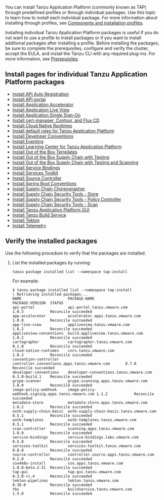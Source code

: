 You can install Tanzu Application Platform (commonly known as TAP) through 
predefined profiles or through individual packages.
Use this topic to learn how to install each individual package.
For more information about installing through profiles, see
[Components and installation profiles](/docs-tap/about-package-profiles.hbs.md).

Installing individual Tanzu Application Platform packages
is useful if you do not want to use a profile to install packages
or if you want to install additional packages after installing a profile.
Before installing the packages, be sure to complete the prerequisites, configure
and verify the cluster, accept the EULA, and install the Tanzu CLI with any required plug-ins.
For more information, see [Prerequisites](/docs-tap/prerequisites.hbs.md).


## <a id='individual-package-toc'></a> Install pages for individual Tanzu Application Platform packages

- [Install API Auto Registration](/docs-tap/api-auto-registration/installation.hbs.md)
- [Install API portal](/docs-tap/api-portal/install-api-portal.hbs.md)
- [Install Application Accelerator](/docs-tap/application-accelerator/install-app-acc.hbs.md)
- [Install Application Live View](/docs-tap/app-live-view/install.hbs.md)
- [Install Application Single Sign-On](/docs-tap/app-sso/platform-operators/installation.hbs.md)
- [Install cert-manager, Contour, and Flux CD](/docs-tap/cert-mgr-contour-fcd/install-cert-mgr.hbs.md)
- [Install Cloud Native Runtimes](/docs-tap/cloud-native-runtimes/install-cnrt.hbs.md)
- [Install default roles for Tanzu Application Platform](/docs-tap/authn-authz/install.hbs.md)  
- [Install Developer Conventions](/docs-tap/developer-conventions/install-dev-conventions.hbs.md)
- [Install Eventing](/docs-tap/eventing/install-eventing.hbs.md)
- [Install Learning Center for Tanzu Application Platform](/docs-tap/learning-center/install-learning-center.hbs.md)
- [Install Out of the Box Templates](/docs-tap/scc/install-ootb-templates.hbs.md)
- [Install Out of the Box Supply Chain with Testing](/docs-tap/scc/install-ootb-sc-wtest.hbs.md)
- [Install Out of the Box Supply Chain with Testing and Scanning](/docs-tap/scc/install-ootb-sc-wtest-scan.hbs.md)
- [Install Service Bindings](/docs-tap/service-bindings/install-service-bindings.hbs.md)
- [Install Services Toolkit](/docs-tap/services-toolkit/install-services-toolkit.hbs.md)
- [Install Source Controller](/docs-tap/source-controller/install-source-controller.hbs.md)
- [Install Spring Boot Conventions](/docs-tap/spring-boot-conventions/install-spring-boot-conventions.hbs.md)
- [Install Supply Chain Choreographer](/docs-tap/scc/install-scc.hbs.md)
- [Install Supply Chain Security Tools - Store](/docs-tap/scst-store/install-scst-store.hbs.md)
- [Install Supply Chain Security Tools - Policy Controller](/docs-tap/scst-policy/install-scst-policy.hbs.md)
- [Install Supply Chain Security Tools - Scan](/docs-tap/scst-scan/install-scst-scan.hbs.md)
- [Install Tanzu Application Platform GUI](/docs-tap/tap-gui/install-tap-gui.hbs.md)
- [Install Tanzu Build Service](/docs-tap/tanzu-build-service/install-tbs.hbs.md)
- [Install Tekton](/docs-tap/tekton/install-tekton.hbs.md)
- [Install Telemetry](/docs-tap/telemetry/install-telemetry.hbs.md)


## <a id='verify'></a> Verify the installed packages

Use the following procedure to verify that the packages are installed.

1. List the installed packages by running:

    ```console
    tanzu package installed list --namespace tap-install
    ```

    For example:

    ```console
    $ tanzu package installed list --namespace tap-install
    \ Retrieving installed packages...
    NAME                     PACKAGE-NAME                                       PACKAGE-VERSION  STATUS
    api-portal               api-portal.tanzu.vmware.com                        1.0.3            Reconcile succeeded
    app-accelerator          accelerator.apps.tanzu.vmware.com                  1.0.0            Reconcile succeeded
    app-live-view            appliveview.tanzu.vmware.com                       1.0.2            Reconcile succeeded
    appliveview-conventions  build.appliveview.tanzu.vmware.com                 1.0.2            Reconcile succeeded
    cartographer             cartographer.tanzu.vmware.com                      0.1.0            Reconcile succeeded
    cloud-native-runtimes    cnrs.tanzu.vmware.com                              1.0.3            Reconcile succeeded
    convention-controller    controller.conventions.apps.tanzu.vmware.com       0.7.0            Reconcile succeeded
    developer-conventions    developer-conventions.tanzu.vmware.com             0.3.0-build.1    Reconcile succeeded
    grype-scanner            grype.scanning.apps.tanzu.vmware.com               1.0.0            Reconcile succeeded
    image-policy-webhook     image-policy-webhook.signing.apps.tanzu.vmware.com 1.1.2            Reconcile succeeded
    metadata-store           metadata-store.apps.tanzu.vmware.com               1.0.2            Reconcile succeeded
    ootb-supply-chain-basic  ootb-supply-chain-basic.tanzu.vmware.com           0.5.1            Reconcile succeeded
    ootb-templates           ootb-templates.tanzu.vmware.com                    0.5.1            Reconcile succeeded
    scan-controller          scanning.apps.tanzu.vmware.com                     1.0.0            Reconcile succeeded
    service-bindings         service-bindings.labs.vmware.com                   0.5.0            Reconcile succeeded
    services-toolkit         services-toolkit.tanzu.vmware.com                  0.8.0            Reconcile succeeded
    source-controller        controller.source.apps.tanzu.vmware.com            0.2.0            Reconcile succeeded
    sso4k8s-install          sso.apps.tanzu.vmware.com                          1.0.0-beta.2-31  Reconcile succeeded
    tap-gui                  tap-gui.tanzu.vmware.com                           0.3.0-rc.4       Reconcile succeeded
    tekton-pipelines         tekton.tanzu.vmware.com                            0.30.0           Reconcile succeeded
    tbs                      buildservice.tanzu.vmware.com                      1.5.0            Reconcile succeeded
    ```
